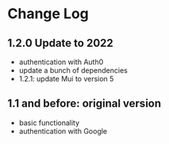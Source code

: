 # Change Log

## 1.2.0 Update to 2022

- authentication with Auth0
- update a bunch of dependencies
- 1.2.1: update Mui to version 5

## 1.1 and before: original version

- basic functionality
- authentication with Google
